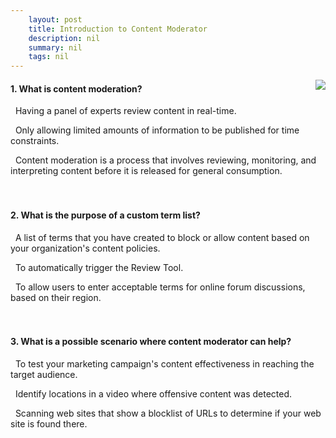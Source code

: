 ```yaml
---
    layout: post
    title: Introduction to Content Moderator 
    description: nil
    summary: nil
    tags: nil
---
```



 <a target="_blank" href="https://docs.microsoft.com/en-us/learn/modules/intro-to-content-moderator/5-knowledge-check/"><i class="fas fa-external-link-alt"></i> </a>
 <img align="right" src="https://docs.microsoft.com/en-us/learn/achievements/intro-to-content-moderator.svg">
####  1. What is content moderation?


<i class='far fa-square'></i> &nbsp;&nbsp;Having a panel of experts review content in real-time.

<i class='far fa-square'></i> &nbsp;&nbsp;Only allowing limited amounts of information to be published for time constraints.

<i class='fas fa-check-square' style='color: Dodgerblue;'></i> &nbsp;&nbsp;Content moderation is a process that involves reviewing, monitoring, and interpreting content before it is released for general consumption.
<br />
<br />
<br />

####  2. What is the purpose of a custom term list?


<i class='fas fa-check-square' style='color: Dodgerblue;'></i> &nbsp;&nbsp;A list of terms that you have created to block or allow content based on your organization's content policies.

<i class='far fa-square'></i> &nbsp;&nbsp;To automatically trigger the Review Tool.

<i class='far fa-square'></i> &nbsp;&nbsp;To allow users to enter acceptable terms for online forum discussions, based on their region.
<br />
<br />
<br />

####  3. What is a possible scenario where content moderator can help?


<i class='far fa-square'></i> &nbsp;&nbsp;To test your marketing campaign's content effectiveness in reaching the target audience.

<i class='fas fa-check-square' style='color: Dodgerblue;'></i> &nbsp;&nbsp;Identify locations in a video where offensive content was detected.

<i class='far fa-square'></i> &nbsp;&nbsp;Scanning web sites that show a blocklist of URLs to determine if your web site is found there.
<br />
<br />
<br />
